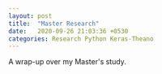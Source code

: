 ```yaml
---
layout: post
title:  "Master Research"
date:   2020-09-26 21:03:36 +0530
categories: Research Python Keras-Theano
---	
```

A wrap-up over my Master's study.